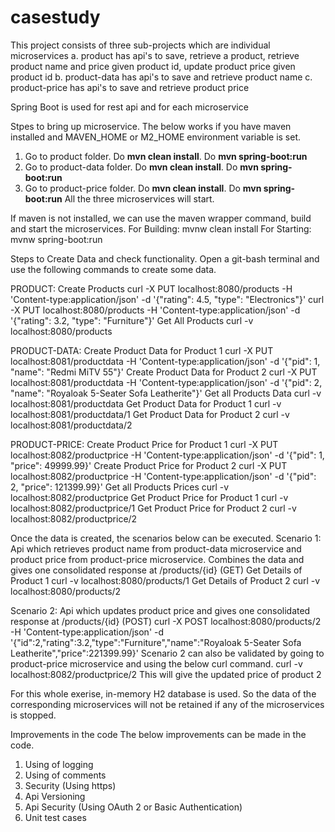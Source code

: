 # casestudy

This project consists of three sub-projects which are individual microservices
    a. product has api's to save, retrieve a product, retrieve product name and price given product id, update product price given product id
    b. product-data has api's to save and retrieve product name
    c. product-price has api's to save and retrieve product price

Spring Boot is used for rest api and for each microservice

Stpes to bring up microservice. The below works if you have maven installed and MAVEN_HOME or M2_HOME environment variable is set.

1. Go to product folder. Do **mvn clean install**. Do **mvn spring-boot:run**
2. Go to product-data folder. Do **mvn clean install**. Do **mvn spring-boot:run**
3. Go to product-price folder. Do **mvn clean install**. Do **mvn spring-boot:run**
All the three microservices will start.

If maven is not installed, we can use the maven wrapper command, build and start the microservices.
    For Building: mvnw clean install
    For Starting: mvnw spring-boot:run 

Steps to Create Data and check functionality.
Open a git-bash terminal and use the following commands to create some data.

PRODUCT:
    Create Products
    curl -X PUT localhost:8080/products -H 'Content-type:application/json' -d '{"rating": 4.5, "type": "Electronics"}'
    curl -X PUT localhost:8080/products -H 'Content-type:application/json' -d '{"rating": 3.2, "type": "Furniture"}'
    Get All Products
    curl -v localhost:8080/products

PRODUCT-DATA:
    Create Product Data for Product 1
    curl -X PUT localhost:8081/productdata -H 'Content-type:application/json' -d '{"pid": 1, "name": "Redmi MiTV 55"}'
    Create Product Data for Product 2
    curl -X PUT localhost:8081/productdata -H 'Content-type:application/json' -d '{"pid": 2, "name": "Royaloak 5-Seater Sofa Leatherite"}'
    Get all Products Data
    curl -v localhost:8081/productdata
    Get Product Data for Product 1
    curl -v localhost:8081/productdata/1
    Get Product Data for Product 2
    curl -v localhost:8081/productdata/2
    
PRODUCT-PRICE:
    Create Product Price for Product 1
    curl -X PUT localhost:8082/productprice -H 'Content-type:application/json' -d '{"pid": 1, "price": 49999.99}'
    Create Product Price for Product 2
    curl -X PUT localhost:8082/productprice -H 'Content-type:application/json' -d '{"pid": 2, "price": 121399.99}'
    Get all Products Prices
    curl -v localhost:8082/productprice
    Get Product Price for Product 1
    curl -v localhost:8082/productprice/1
    Get Product Price for Product 2
    curl -v localhost:8082/productprice/2
    
Once the data is created, the scenarios below can be executed.
Scenario 1: Api which retrieves product name from product-data microservice and product price from product-price microservice.
            Combines the data and gives one consolidated response at /products/{id} (GET)
    Get Details of Product 1
    curl -v localhost:8080/products/1
    Get Details of Product 2
    curl -v localhost:8080/products/2
    
Scenario 2: Api which updates product price and gives one consolidated response at /products/{id} (POST)
    curl -X POST localhost:8080/products/2 -H 'Content-type:application/json' -d '{"id":2,"rating":3.2,"type":"Furniture","name":"Royaloak 5-Seater Sofa Leatherite","price":221399.99}'
Scenario 2 can also be validated by going to product-price microservice and using the below curl command.
    curl -v localhost:8082/productprice/2
This will give the updated price of product 2

For this whole exerise, in-memory H2 database is used. So the data of the corresponding microservices will not be retained if any of the microservices is stopped.

Improvements in the code
The below improvements can be made in the code.
1) Using of logging
2) Using of comments
3) Security (Using https)
4) Api Versioning
5) Api Security (Using OAuth 2 or Basic Authentication)
6) Unit test cases
